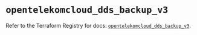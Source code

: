 # `opentelekomcloud_dds_backup_v3`

Refer to the Terraform Registry for docs: [`opentelekomcloud_dds_backup_v3`](https://registry.terraform.io/providers/opentelekomcloud/opentelekomcloud/1.36.38/docs/resources/dds_backup_v3).

